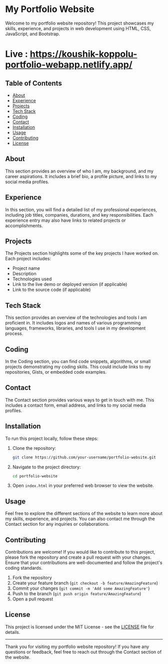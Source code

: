 # My Portfolio Website

Welcome to my portfolio website repository! This project showcases my skills, experience, and projects in web development using HTML, CSS, JavaScript, and Bootstrap. 
# Live : https://koushik-koppolu-portfolio-webapp.netlify.app/

## Table of Contents

- [About](#about)
- [Experience](#experience)
- [Projects](#projects)
- [Tech Stack](#tech-stack)
- [Coding](#coding)
- [Contact](#contact)
- [Installation](#installation)
- [Usage](#usage)
- [Contributing](#contributing)
- [License](#license)

## About

This section provides an overview of who I am, my background, and my career aspirations. It includes a brief bio, a profile picture, and links to my social media profiles.

## Experience

In this section, you will find a detailed list of my professional experiences, including job titles, companies, durations, and key responsibilities. Each experience entry may also have links to related projects or accomplishments.

## Projects

The Projects section highlights some of the key projects I have worked on. Each project includes:

- Project name
- Description
- Technologies used
- Link to the live demo or deployed version (if applicable)
- Link to the source code (if applicable)

## Tech Stack

This section provides an overview of the technologies and tools I am proficient in. It includes logos and names of various programming languages, frameworks, libraries, and tools I use in my development process.

## Coding

In the Coding section, you can find code snippets, algorithms, or small projects demonstrating my coding skills. This could include links to my repositories, Gists, or embedded code examples.

## Contact

The Contact section provides various ways to get in touch with me. This includes a contact form, email address, and links to my social media profiles.

## Installation

To run this project locally, follow these steps:

1. Clone the repository:
    ```bash
    git clone https://github.com/your-username/portfolio-website.git
    ```

2. Navigate to the project directory:
    ```bash
    cd portfolio-website
    ```

3. Open `index.html` in your preferred web browser to view the website.

## Usage

Feel free to explore the different sections of the website to learn more about my skills, experience, and projects. You can also contact me through the Contact section for any inquiries or collaborations.

## Contributing

Contributions are welcome! If you would like to contribute to this project, please fork the repository and create a pull request with your changes. Ensure that your contributions are well-documented and follow the project's coding standards.

1. Fork the repository
2. Create your feature branch (`git checkout -b feature/AmazingFeature`)
3. Commit your changes (`git commit -m 'Add some AmazingFeature'`)
4. Push to the branch (`git push origin feature/AmazingFeature`)
5. Open a pull request

## License

This project is licensed under the MIT License - see the [LICENSE](LICENSE) file for details.

---

Thank you for visiting my portfolio website repository! If you have any questions or feedback, feel free to reach out through the Contact section of the website.
